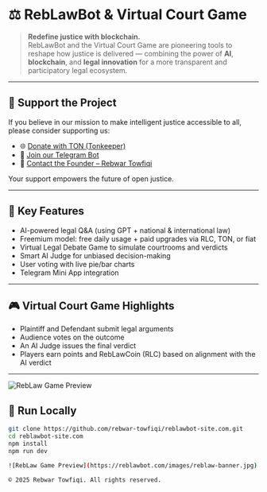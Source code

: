 # ⚖️ RebLawBot & Virtual Court Game

> **Redefine justice with blockchain.**  
> RebLawBot and the Virtual Court Game are pioneering tools to reshape how justice is delivered — combining the power of **AI**, **blockchain**, and **legal innovation** for a more transparent and participatory legal ecosystem.

---

## 💖 Support the Project

If you believe in our mission to make intelligent justice accessible to all, please consider supporting us:

- 🌐 [Donate with TON (Tonkeeper)](https://tonkeeper.com/transfer/UQBkRlKAi6Rk4EuZqJ8QrxDgugKK1kLUS6Yp4lOE6MPiRkGW)
- 🤖 [Join our Telegram Bot](https://t.me/RebLCBot)
- 👤 [Contact the Founder – Rebwar Towfiqi](https://t.me/Rebwar6384)

Your support empowers the future of open justice.

---

## 🧠 Key Features

- AI-powered legal Q&A (using GPT + national & international law)
- Freemium model: free daily usage + paid upgrades via RLC, TON, or fiat
- Virtual Legal Debate Game to simulate courtrooms and verdicts
- Smart AI Judge for unbiased decision-making
- User voting with live pie/bar charts
- Telegram Mini App integration

---

## 🎮 Virtual Court Game Highlights

- Plaintiff and Defendant submit legal arguments
- Audience votes on the outcome
- An AI Judge issues the final verdict
- Players earn points and RebLawCoin (RLC) based on alignment with the AI verdict

---

![RebLaw Game Preview](/images/reblaw-banner.jpg)

## 🚀 Run Locally

```bash
git clone https://github.com/rebwar-towfiqi/reblawbot-site.com.git
cd reblawbot-site.com
npm install
npm run dev

![RebLaw Game Preview](https://reblawbot.com/images/reblaw-banner.jpg)

© 2025 Rebwar Towfiqi. All rights reserved.

```
